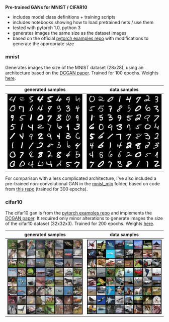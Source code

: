 **Pre-trained GANs for MNIST / CIFAR10**

- includes model class definitions + training scripts
- includes notebooks showing how to load pretrained nets / use them
- tested with pytorch 1.0, python 3
- generates images the same size as the dataset images
- based on the official [pytorch examples repo](https://github.com/pytorch/examples/tree/master/dcgan) with modifications to generate the appropriate size

### mnist

Generates images the size of the MNIST dataset (28x28), using an architecture based on the [DCGAN paper](http://arxiv.org/abs/1511.06434). Trained for 100 epochs. Weights [here](mnist_dcgan/weights).

| generated samples                                            | data samples                                         |
| ------------------------------------------------------------ | ---------------------------------------------------- |
| ![fake_images-300](mnist_dcgan/samples/fake_samples_epoch_099.png) | ![real_images](mnist_dcgan/samples/real_samples.png) |

For comparison with a less complicated architecture, I've also included a pre-trained non-convolutional GAN  in the [mnist_mlp](mnist_mlp) folder, based on code from [this repo](https://github.com/BeierZhu/GAN-MNIST-Pytorch/blob/master/main.py) (trained for 300 epochs).

### cifar10

The cifar10 gan is from the [pytorch examples repo](https://github.com/pytorch/examples/tree/master/dcgan) and implements the [DCGAN paper](http://arxiv.org/abs/1511.06434). It required only minor alterations to generate images the size of the cifar10 dataset (32x32x3). Trained for 200 epochs. Weights [here](cifar10/weights).

| generated samples                                            | data samples                                           |
| ------------------------------------------------------------ | ------------------------------------------------------ |
| ![fake_images-300](cifar10_dcgan/samples/fake_samples_epoch_199.png) | ![real_images](cifar10_dcgan/samples/real_samples.png) |
